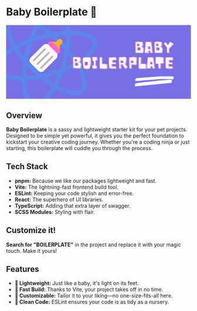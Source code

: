 # Baby Boilerplate 🍼

![Banner here my friends](https://github.com/viktoriabakun/baby-boilerplate/blob/media/banner.png)

## Overview

**Baby Boilerplate** is a sassy and lightweight starter kit for your pet projects. Designed to be simple yet powerful, it gives you the perfect foundation to kickstart your creative coding journey. Whether you're a coding ninja or just starting, this boilerplate will cuddle you through the process.

## Tech Stack

- **pnpm:** Because we like our packages lightweight and fast.
- **Vite:** The lightning-fast frontend build tool.
- **ESLint:** Keeping your code stylish and error-free.
- **React:** The superhero of UI libraries.
- **TypeScript:** Adding that extra layer of swagger.
- **SCSS Modules:** Styling with flair.

## Customize it!
**Search for "BOILERPLATE"** in the project and replace it with your magic touch. Make it yours!

## Features
- **🍼 Lightweight:** Just like a baby, it's light on its feet.
- **🚀 Fast Build:** Thanks to Vite, your project takes off in no time.
- **🎨 Customizable:** Tailor it to your liking—no one-size-fits-all here.
- **🧹 Clean Code:** ESLint ensures your code is as tidy as a nursery.